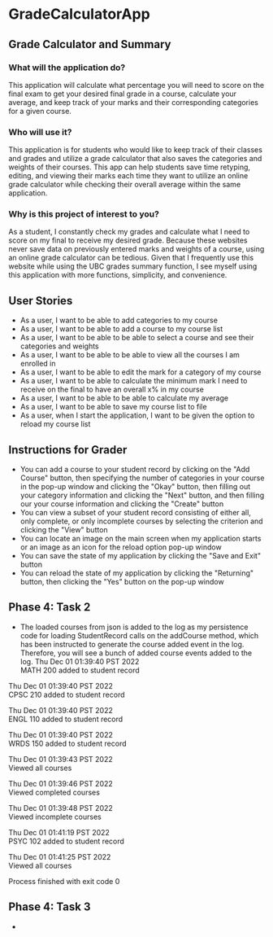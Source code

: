 # GradeCalculatorApp

## Grade Calculator and Summary

### What will the application do?

This application will calculate what percentage you will need to score on the final exam to get your desired final grade in a course, calculate your average, and keep track of your marks and their corresponding categories for a given course.

### Who will use it?
This application is for students who would like to keep track of their classes and grades and utilize a grade calculator that also saves the categories and weights of their courses. This app can help students save time retyping, editing, and viewing their marks each time they want to utilize an online grade calculator while checking their overall average within the same application.

### Why is this project of interest to you?
As a student, I constantly check my grades and calculate what I need to score on my final to receive my desired grade. Because these websites never save data on previously entered marks and weights of a course, using an online grade calculator can be tedious. Given that I frequently use this website while using the UBC grades summary function, I see myself using this application with more functions, simplicity, and convenience. 

## User Stories
- As a user, I want to be able to add categories to my course
- As a user, I want to be able to add a course to my course list 
- As a user, I want to be able to be able to select a course and see their categories and weights
- As a user, I want to be able to be able to view all the courses I am enrolled in
- As a user, I want to be able to edit the mark for a category of my course 
- As a user, I want to be able to calculate the minimum mark I need to receive on the final to have an overall x% in my course 
- As a user, I want to be able to be able to calculate my average
- As a user, I want to be able to save my course list to file
- As a user, when I start the application, I want to be given the option to reload my course list

## Instructions for Grader
- You can add a course to your student record by clicking on the "Add Course" button, then specifying the number of categories in your course in the pop-up window and clicking the "Okay" button, then filling out your category information and clicking the "Next" button, and then filling our your course information and clicking the "Create" button
- You can view a subset of your student record consisting of either all, only complete, or only incomplete courses by selecting the criterion and clicking the "View" button
- You can locate an image on the main screen when my application starts or an image as an icon for the reload option pop-up window
- You can save the state of my application by clicking the "Save and Exit" button
- You can reload the state of my application by clicking the "Returning" button, then clicking the "Yes" button on the pop-up window

## Phase 4: Task 2
- The loaded courses from json is added to the log as my persistence code for loading StudentRecord calls on the addCourse method, which has been instructed to generate the course added event in the log. Therefore, you will see a bunch of added course events added to the log.
Thu Dec 01 01:39:40 PST 2022</br>
MATH 200 added to student record

Thu Dec 01 01:39:40 PST 2022</br>
CPSC 210 added to student record

Thu Dec 01 01:39:40 PST 2022</br>
ENGL 110 added to student record

Thu Dec 01 01:39:40 PST 2022</br>
WRDS 150 added to student record

Thu Dec 01 01:39:43 PST 2022</br>
Viewed all courses

Thu Dec 01 01:39:46 PST 2022</br>
Viewed completed courses

Thu Dec 01 01:39:48 PST 2022</br>
Viewed incomplete courses

Thu Dec 01 01:41:19 PST 2022</br>
PSYC 102 added to student record

Thu Dec 01 01:41:25 PST 2022</br>
Viewed all courses


Process finished with exit code 0

## Phase 4: Task 3
- 